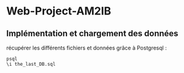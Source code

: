 # Web-Project-AM2IB

## Implémentation et chargement des données

récupérer les différents fichiers et données grâce à Postgresql :

```
psql
\i the_last_DB.sql
```
